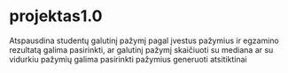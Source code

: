 # projektas1.0
Atspausdina studentų galutinį pažymį pagal įvestus pažymius ir egzamino rezultatą
galima pasirinkti, ar galutinį pažymį skaičiuoti su mediana ar su vidurkiu pažymių
galima pasirinkti pažymius generuoti atsitiktinai
